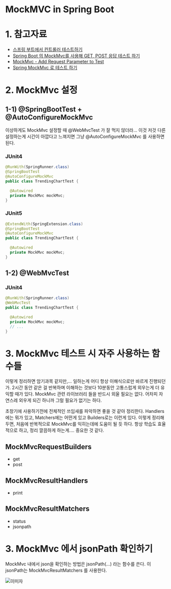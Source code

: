 # MockMVC in Spring Boot

# 1. 참고자료

- [스프링 부트에서 컨트롤러 테스트하기](https://siyoon210.tistory.com/145)
- [Spring Boot 의 MockMvc를 사용해 GET, POST 응답 테스트 하기](https://shinsunyoung.tistory.com/52)
- [MockMvc - Add Request Parameter to Test](https://stackoverflow.com/questions/17972428/mock-mvc-add-request-parameter-to-test)
- [Spring MockMvc 로 테스트 하기](https://pangyo-dev.tistory.com/2)



# 2. MockMvc 설정

## 1-1) @SpringBootTest + @AutoConfigureMockMvc

이상하게도 MockMvc 설정할 때 @WebMvcTest 가 잘 먹지 않더라... 이것 저것 다른 설정하는게 시간이 아깝다고 느껴지면 그냥 @AutoConfigureMockMvc 를 사용하면 된다.

### JUnit4

```java
@RunWith(SpringRunner.class)
@SpringBootTest
@AutoConfigureMockMvc
public class TrendingChartTest {
  
  @Autowired
  private MockMvc mockMvc;
}
```



### JUnit5

```java
@ExtendWith(SpringExtension.class)
@SpringBootTest
@AutoConfigureMockMvc
public class TrendingChartTest {
  
  @Autowired
  private MockMvc mockMvc;
}
```



## 1-2) @WebMvcTest

### JUnit4

```java
@RunWith(SpringRunner.class)
@WebMvcTest
public class TrendingChartTest {
  
  @Autowired
  private MockMvc mockMvc;
  // ...
}
```



# 3. MockMvc 테스트 시 자주 사용하는 함수들

이렇게 정리하면 암기과목 같지만,... 일하는게 어디 항상 이해식으로만 바르게 진행되던가. 2시간 동안 같은 걸 반복하며 이해하는 것보다 10분동안 고통스럽게 외우는게 더 유익할 때가 있다. MockMvc 관련 라이브러리 들을 반드시 외울 필요는 없다. 어차피 자연스레 외우게 되긴 하니까 그럴 필요가 없기는 하다.  

  

초창기에 사용하기전에 전체적인 쓰임새를 파악하면 좋을 것 같아 정리한다. Handlers 에는 뭐가 있고, Matchers에는 어떤게 있고 Builders로는 이런게 있다. 이렇게 정리해두면, 처음에 반복적으로 MockMvc를 익히는데에 도움이 될 듯 하다. 항상 학습도 효율적으로 하고, 정리 깔끔하게 하는게.... 중요한 것 같다.   

## MockMvcRequestBuilders

- get
- post

## MockMvcResultHandlers

- print

## MockMvcResultMatchers

- status
- jsonpath



# 3. MockMvc 에서 jsonPath 확인하기

MockMvc 내에서 json을 확인하는 방법은 jsonPath(...) 라는 함수를 쓴다. 이 jsonPath는 MockMvcResultMatchers 를 사용한다.

![이미자](/Users/kyle.sgjung/workspace/sgjung/study_archives/java/TDD/MockMvc/img/JSON_PATH_1.png)





